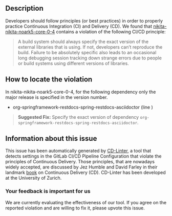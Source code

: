 
## Description
Developers should follow principles (or best practices) in order to properly practice Continuous Integration (CI) and Delivery (CD).
We found that [nikita-nikita-noark5-core-0-4](https://gitlab.com/OsloMet-ABI/nikita-noark5-core/blob/master/.gitlab-ci.yml) contains a violation of the following CI/CD principle:

> A build system should always specify the exact version of the external libraries that is using.
If not, developers can’t reproduce the build. Failure to be absolutely specific also leads to an occasional long debugging session tracking down strange errors due to people or build systems using different versions of libraries.

## How to locate the violation

In nikita-nikita-noark5-core-0-4, for the following dependency only the major release is specified in the version number.

* org-springframework-restdocs-spring-restdocs-asciidoctor (line )

> **Suggested Fix:** Specify the exact version of dependency `org-springframework-restdocs-spring-restdocs-asciidoctor`.

## Information about this issue

This issue has been automatically generated by [CD-Linter](https://gitlab.com/Jancso/configuration-analytics), a tool that detects settings in the GitLab CI/CD Pipeline Configuration that violate the principles of Continuous Delivery. Those principles, that are nowadays widely accepted, are discussed by Jez Humble and David Farley in their landmark [book](https://www.oreilly.com/library/view/continuous-delivery-reliable/9780321670250/) on Continuous Delivery (CD). CD-Linter has been developed at the University of Zurich.

### Your feedback is important for us
We are currently evaluating the effectiveness of our tool. If you agree on the reported violation and are willing to fix it, please upvote this issue.